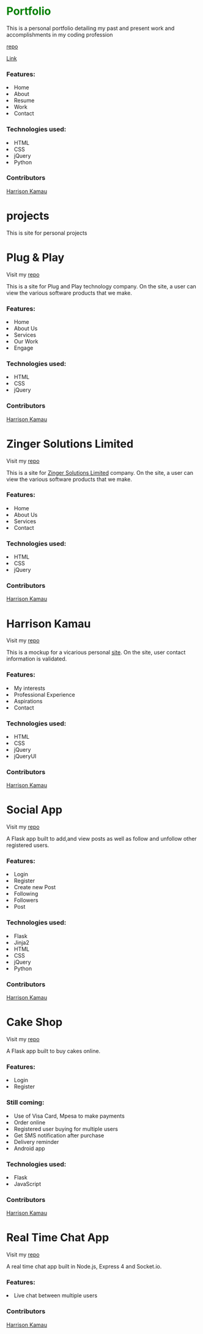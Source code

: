 <h1 style="color:green;">Portfolio</h1>
<p>This is a personal portfolio detailing my past and present work and accomplishments in my coding profession</p>
<p><a href="https://github.com/Harrisonkamau/harrisonkamau"/>repo</a></p>
<p><a href="http://harrykamau.netlify.com/"/>Link</a></p>
<h3>Features:</h3>
<li>Home </li>
<li>About</li>
<li>Resume</li>
<li>Work</li>
<li>Contact</li>
<h3>Technologies used:</h3>
<li>HTML</li>
<li>CSS</li>
<li>jQuery</li>
<li>Python</li>

<h3>Contributors</h3>
<a href="https://github.com/Harrisonkamau/">Harrison Kamau</a>


# projects
<p>This is site for personal projects</p>
<h1>Plug & Play</h1>
<p>Visit my <a href="https://github.com/Harrisonkamau/plug-and-play"/>repo</a></p>
<p>This is a site for Plug and Play technology company. On the site, a user can view the various software products that we make.</p>
<h3>Features:</h3>
<li>Home </li>
<li>About Us</li>
<li>Services</li>
<li>Our Work</li>
<li>Engage</li>
<h3>Technologies used:</h3>
<li>HTML</li>
<li>CSS</li>
<li>jQuery</li>

<h3>Contributors</h3>
<a href="https://github.com/Harrisonkamau/">Harrison Kamau</a>


<h1>Zinger Solutions Limited</h1>
<p>Visit my <a href="https://github.com/Harrisonkamau/ZingerSolutions"/>repo</a></p>
<p>This is a site for <a href="http://zinger.netlify.com/">Zinger Solutions Limited</a> company. On the site, a user can view the various software products that we make.</p>
<h3>Features:</h3>
<li>Home </li>
<li>About Us</li>
<li>Services</li>
<li>Contact</li>

<h3>Technologies used:</h3>
<li>HTML</li>
<li>CSS</li>
<li>jQuery</li>

<h3>Contributors</h3>
<a href="https://github.com/Harrisonkamau/">Harrison Kamau</a>


<h1>Harrison Kamau</h1>
<p>Visit my <a href="https://github.com/Harrisonkamau/Harrisonkamau.github.io"/>repo</a></p>
<p>This is a mockup for a vicarious personal <a href="http://harrisonkamau.github.io/">site</a>. On the site, user contact information is validated.</p>
<h3>Features:</h3>
<li>My interests</li>
<li>Professional Experience</li>
<li>Aspirations</li>
<li>Contact</li>

<h3>Technologies used:</h3>
<li>HTML</li>
<li>CSS</li>
<li>jQuery</li>
<li>jQueryUI</li>

<h3>Contributors</h3>
<a href="https://github.com/Harrisonkamau/">Harrison Kamau</a>

<h1>Social App</h1>
<p>Visit my <a href="https://github.com/Harrisonkamau/social_app"/>repo</a></p>
<p>A Flask app built to add,and view posts as well as follow and unfollow other registered users.</p>
<h3>Features:</h3>
<li>Login</li>
<li>Register</li>
<li>Create new Post</li>
<li>Following</li>
<li>Followers</li>
<li>Post</li>

<h3>Technologies used:</h3>
<li>Flask</li>
<li>Jinja2</li>
<li>HTML</li>
<li>CSS</li>
<li>jQuery</li>
<li>Python</li>

<h3>Contributors</h3>
<a href="https://github.com/Harrisonkamau/">Harrison Kamau</a>


<h1>Cake Shop</h1>
<p>Visit my <a href="https://github.com/Harrisonkamau/cake-shop"/>repo</a></p>
<p>A Flask app built to buy cakes online.</p>
<h3>Features:</h3>
<li>Login</li>
<li>Register</li>
<h3>Still coming:</h3>
<li>Use of Visa Card, Mpesa to make payments</li>
<li>Order online</li>
<li>Registered user buying for multiple users</li>
<li>Get SMS notification after purchase</li>
<li>Delivery reminder</li>
<li>Android app</li>

<h3>Technologies used:</h3>
<li>Flask</li>
<li>JavaScript</li>

<h3>Contributors</h3>
<a href="https://github.com/Harrisonkamau/">Harrison Kamau</a>


<h1>Real Time Chat App</h1>
<p>Visit my <a href="https://github.com/Harrisonkamau/real-time-chat-app"/>repo</a></p>
<p>A real time chat app built in Node.js, Express 4 and Socket.io. </p>
<h3>Features:</h3>
<li>Live chat between multiple users</li>


<h3>Contributors</h3>
<a href="https://github.com/Harrisonkamau/">Harrison Kamau</a>




